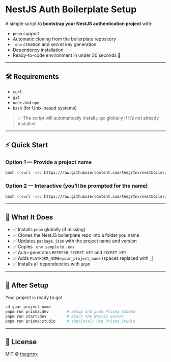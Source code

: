 # NestJS Auth Boilerplate Setup

A simple script to **bootstrap your NestJS authentication project** with:

- `pnpm` support
- Automatic cloning from the boilerplate repository
- `.env` creation and secret key generation
- Dependency installation
- Ready-to-code environment in under 30 seconds 🚀

---

## 🛠 Requirements

- `curl`
- `git`
- `node` and `npm`
- `bash` (for Unix-based systems)

> ✅ The script will automatically install `pnpm` globally if it’s not already installed.

---

## ⚡ Quick Start

### Option 1 — Provide a project name

```bash
bash <(curl -sSL https://raw.githubusercontent.com/thegrtnx/nestboiler/main/setup.sh) my-app
```

### Option 2 — Interactive (you’ll be prompted for the name)

```bash
bash <(curl -sSL https://raw.githubusercontent.com/thegrtnx/nestboiler/main/setup.sh)
```

---

## 🧩 What It Does

- ✅ Installs `pnpm` globally (if missing)
- ✅ Clones the NestJS boilerplate repo into a folder you name
- ✅ Updates `package.json` with the project name and version
- ✅ Copies `.env.sample` to `.env`
- ✅ Auto-generates `REFRESH_SECRET_KEY` and `SECRET_KEY`
- ✅ Adds `PLATFORM_NAME=your_project_name` (spaces replaced with `_`)
- ✅ Installs all dependencies with `pnpm`

---

## 🧪 After Setup

Your project is ready to go!

```bash
cd your-project-name
pnpm run prisma:dev        # Setup and push Prisma schema
pnpm run start:dev         # Start the NestJS server
pnpm run prisma:studio     # (Optional) Use Prisma Studio
```

---

## 🧠 License

MIT © [thegrtnx](https://github.com/thegrtnx)
